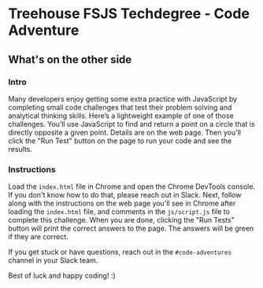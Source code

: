
# Treehouse FSJS Techdegree - Code Adventure

## What's on the other side

### Intro

Many developers enjoy getting some extra practice with JavaScript by completing small code challenges that test their problem solving and analytical thinking skills.  Here’s a lightweight example of one of those challenges.  You’ll use JavaScript to find and return a point on a circle that is directly opposite a given point.  Details are on the web page.  Then you'll click the "Run Test" button on the page to run your code and see the results.

### Instructions

 Load the `index.html` file in Chrome and open the Chrome DevTools console.  If you don't know how to do that, please reach out in Slack.  Next, follow along with the instructions on the web page you'll see in Chrome after loading the `index.html` file, and comments in the `js/script.js` file to complete this challenge.  When you are done, clicking the "Run Tests" button will print the correct answers to the page.  The answers will be green if they are correct.

If you get stuck or have questions, reach out in the `#code-adventures` channel in your Slack team.

Best of luck and happy coding! :)
